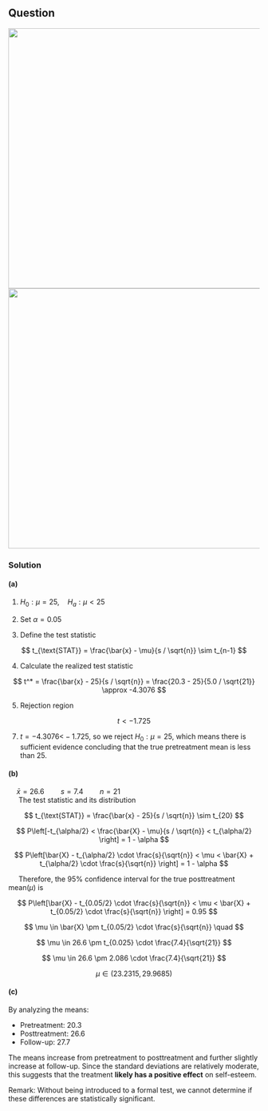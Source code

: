 ## Question 
<img width="520" src="https://github.com/user-attachments/assets/ef6daeb5-3d18-4562-9bcf-6b0880c1acfa"/> 

<br>

<img width="520" src="https://github.com/user-attachments/assets/14625d99-87a3-4b4e-b845-7a1b7323e7f5" />

### Solution
#### (a)  
 
1. $H_0: \mu = 25, \quad H_a: \mu < 25$

2. Set $\alpha = 0.05$

3. Define the test statistic

$$
t_{\text{STAT}} = \frac{\bar{x} - \mu}{s / \sqrt{n}} \sim t_{n-1}
$$

4. Calculate the realized test statistic

$$
t^* = \frac{\bar{x} - 25}{s / \sqrt{n}} = \frac{20.3 - 25}{5.0 / \sqrt{21}} \approx -4.3076
$$

5. Rejection region

$$
t < -1.725
$$

7. $t=-4.3076 \text{<}　-1.725$, so we reject $H_0: \mu = 25$, which means there is sufficient evidence concluding that the true pretreatment mean is less than 25.
  
#### (b)  
$\quad \bar{x} = 26.6 \quad  \quad s = 7.4 \quad  \quad n = 21$  
$\quad$ The test statistic and its distribution  

$$
t_{\text{STAT}} = \frac{\bar{x} - 25}{s / \sqrt{n}} \sim t_{20}
$$

$$
P\left[-t_{\alpha/2} < \frac{\bar{X} - \mu}{s / \sqrt{n}} < t_{\alpha/2} \right] = 1 - \alpha
$$

$$
P\left[\bar{X} - t_{\alpha/2} \cdot \frac{s}{\sqrt{n}} < \mu < \bar{X} + t_{\alpha/2} \cdot \frac{s}{\sqrt{n}} \right] = 1 - \alpha
$$

$\quad$ Therefore, the 95% confidence interval for the true posttreatment mean($\mu$) is 

$$
P\left[\bar{X} - t_{0.05/2} \cdot \frac{s}{\sqrt{n}} < \mu < \bar{X} + t_{0.05/2} \cdot \frac{s}{\sqrt{n}} \right] = 0.95
$$

$$
\mu \in \bar{X} \pm t_{0.05/2} \cdot \frac{s}{\sqrt{n}} \quad  
$$

$$
\mu \in 26.6 \pm t_{0.025} \cdot \frac{7.4}{\sqrt{21}}
$$

$$
\mu \in 26.6 \pm 2.086 \cdot \frac{7.4}{\sqrt{21}}
$$

$$
\mu \in (23.2315,29.9685)
$$

#### (c) 
By analyzing the means:  
- Pretreatment: $20.3$  
- Posttreatment: $26.6$  
- Follow-up: $27.7$  

The means increase from pretreatment to posttreatment and further slightly increase at follow-up. Since the standard deviations are relatively moderate, this suggests that the treatment **likely has a positive effect** on self-esteem.  

Remark: Without being introduced to a formal test, we cannot determine if these differences are statistically significant.

